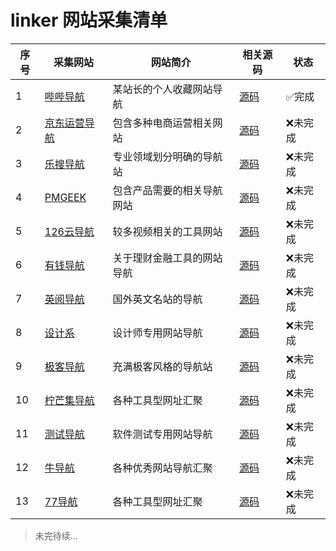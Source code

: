 # linker 网站采集清单


序号 | 采集网站 | 网站简介 | 相关源码 | 状态
---|  ---     | ---      | ---      | --- 
1 |[哔哔导航](http://web.naspro.cc/) |某站长的个人收藏网站导航| [源码](https://github.com/Programming-With-Love/linker/blob/master/src/spider01/s_1.py)| ✅完成
2 |[京东运营导航](http://miyue1980.com/) | 包含多种电商运营相关网站| [源码](https://github.com)| ❌未完成
3 |[乐搜导航](https://lerso.cn/) | 专业领域划分明确的导航站| [源码](https://github.com)| ❌未完成
4 |[PMGEEK](https://pmgeek.net/cn/index.html) | 包含产品需要的相关导航网站| [源码](https://github.com)| ❌未完成
5 |[126云导航](https://www.126yun.cn/) | 较多视频相关的工具网站| [源码](https://github.com)| ❌未完成
6 |[有钱导航](http://www.youqiandaohang.com/) | 关于理财金融工具的网站导航| [源码](https://github.com)| ❌未完成
7 |[英阅导航](http://enreading.ishare20.net/)   | 国外英文名站的导航| [源码](https://github.com)| ❌未完成
8 |[设计系](http://t.hiihi.cn/)    | 设计师专用网站导航| [源码](https://github.com)| ❌未完成
9 |[极客导航](https://www.open985.com/)  | 充满极客风格的导航站| [源码](https://github.com)| ❌未完成
10|[柠芒集导航](https://wukandy.cn/)  | 各种工具型网址汇聚| [源码](https://github.com)| ❌未完成
11|[测试导航](http://nav.qadoc.org/cn/index.html)  | 软件测试专用网站导航| [源码](https://github.com)| ❌未完成
12|[牛导航](http://www.ziliao6.com/)  | 各种优秀网站导航汇聚| [源码](https://github.com)| ❌未完成
13|[77导航](https://nav.dig77.com/)  | 各种工具型网址汇聚| [源码](https://github.com)| ❌未完成



> 未完待续...
